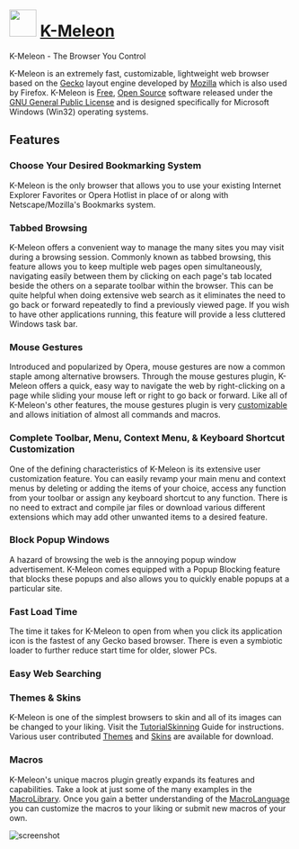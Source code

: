 ﻿# <img src="https://cdn.jsdelivr.net/gh/chtof/chocolatey-packages/manual/k-meleon/k-meleon.png" width="48" height="48"/> [K-Meleon](https://chocolatey.org/packages/k-meleon)

K-Meleon - The Browser You Control

K-Meleon is an extremely fast, customizable, lightweight web browser based on the [Gecko](http://developer.mozilla.org/en/docs/Gecko) layout engine developed by [Mozilla](http://www.mozilla.org) which is also used by Firefox. K-Meleon is [Free](http://www.gnu.org/philosophy/free-sw.html), [Open Source](http://www.opensource.org/docs/definition.php) software released under the [GNU General Public License](http://www.gnu.org/licenses/licenses.html) and is designed specifically for Microsoft Windows (Win32) operating systems.

## Features

### Choose Your Desired Bookmarking System
K-Meleon is the only browser that allows you to use your existing Internet Explorer Favorites or Opera Hotlist in place of or along with Netscape/Mozilla's Bookmarks system.

### Tabbed Browsing
K-Meleon offers a convenient way to manage the many sites you may visit during a browsing session. Commonly known as tabbed browsing, this feature allows you to keep multiple web pages open simultaneously, navigating easily between them by clicking on each page's tab located beside the others on a separate toolbar within the browser. This can be quite helpful when doing extensive web search as it eliminates the need to go back or forward repeatedly to find a previously viewed page. If you wish to have other applications running, this feature will provide a less cluttered Windows task bar.

### Mouse Gestures
Introduced and popularized by Opera, mouse gestures are now a common staple among alternative browsers. Through the mouse gestures plugin, K-Meleon offers a quick, easy way to navigate the web by right-clicking on a page while sliding your mouse left or right to go back or forward. Like all of K-Meleon's other features, the mouse gestures plugin is very [customizable](http://kmeleon.sourceforge.net/wiki/index.php?id=MouseGestures) and allows initiation of almost all commands and macros.

### Complete Toolbar, Menu, Context Menu, & Keyboard Shortcut Customization
One of the defining characteristics of K-Meleon is its extensive user customization feature. You can easily revamp your main menu and context menus by deleting or adding the items of your choice, access any function from your toolbar or assign any keyboard shortcut to any function. There is no need to extract and compile jar files or download various different extensions which may add other unwanted items to a desired feature.

### Block Popup Windows
A hazard of browsing the web is the annoying popup window advertisement. K-Meleon comes equipped with a Popup Blocking feature that blocks these popups and also allows you to quickly enable popups at a particular site.

### Fast Load Time
The time it takes for K-Meleon to open from when you click its application icon is the fastest of any Gecko based browser. There is even a symbiotic loader to further reduce start time for older, slower PCs.

### Easy Web Searching

### Themes & Skins
K-Meleon is one of the simplest browsers to skin and all of its images can be changed to your liking. Visit the [TutorialSkinning](http://kmeleonbrowser.org/wiki/TutorialSkinning) Guide for instructions. Various user contributed [Themes](http://kmeleonbrowser.org/wiki/KMeleonThemesWiki) and [Skins](http://kmeleonbrowser.org/wiki/SkinsAndThrobbers) are available for download.

### Macros
K-Meleon's unique macros plugin greatly expands its features and capabilities. Take a look at just some of the many examples in the [MacroLibrary](http://kmeleonbrowser.org/wiki/MacroLibrary). Once you gain a better understanding of the [MacroLanguage](http://kmeleonbrowser.org/wiki/MacroLanguage) you can customize the macros to your liking or submit new macros of your own.

![screenshot](https://cdn.jsdelivr.net/gh/chtof/chocolatey-packages/manual/k-meleon/screenshot.png)
